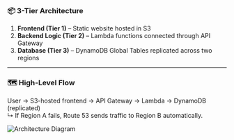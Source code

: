### 📦 3-Tier Architecture

1. **Frontend (Tier 1)** – Static website hosted in S3  
2. **Backend Logic (Tier 2)** – Lambda functions connected through API Gateway  
3. **Database (Tier 3)** – DynamoDB Global Tables replicated across two regions

---

### 🗺️ High-Level Flow

User → S3-hosted frontend → API Gateway → Lambda → DynamoDB (replicated)  
↳ If Region A fails, Route 53 sends traffic to Region B automatically.





![Architecture Diagram](https://github.com/user-attachments/assets/d76940fb-bbac-4d6b-8a9f-2a343959a482)
